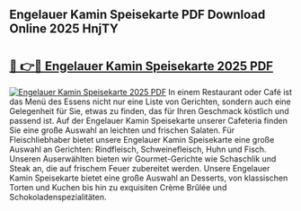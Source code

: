 ## Engelauer Kamin Speisekarte PDF Download Online 2025 HnjTY

# <h2><a href="http://gcddvbm.nevu.top/?p=Engelauer+Kamin+Speisekarte">🔗 👉🔴 Engelauer Kamin Speisekarte 2025 PDF</a></h2>

[![Engelauer Kamin Speisekarte 2025 PDF](https://i.imgur.com/dBaPXMq.png)](http://gcddvbm.nevu.top/?p=Engelauer+Kamin+Speisekarte)
In einem Restaurant oder Café ist das Menü des Essens nicht nur eine Liste von Gerichten, sondern auch eine Gelegenheit für Sie, etwas zu finden, das für Ihren Geschmack köstlich und passend ist. Auf der Engelauer Kamin Speisekarte unserer Cafeteria finden Sie eine große Auswahl an leichten und frischen Salaten. Für Fleischliebhaber bietet unsere Engelauer Kamin Speisekarte eine große Auswahl an Gerichten: Rindfleisch, Schweinefleisch, Huhn und Fisch. Unseren Auserwählten bieten wir Gourmet-Gerichte wie Schaschlik und Steak an, die auf frischem Feuer zubereitet werden. Unsere Engelauer Kamin Speisekarte bietet eine große Auswahl an Desserts, von klassischen Torten und Kuchen bis hin zu exquisiten Crème Brûlée und Schokoladenspezialitäten.
